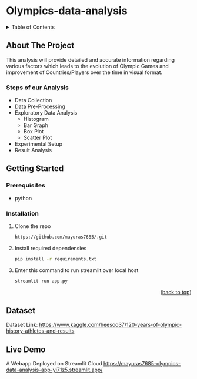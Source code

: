 # Olympics-data-analysis

<!-- TABLE OF CONTENTS -->
<details>
  <summary>Table of Contents</summary>
  <ol>
    <li>
      <a href="#about-the-project">About The Project</a>
      <ul>
        <li><a href="#stepsofouranalysis">Steps of our Analysis</a></li>
      </ul>
    </li>
    <li>
      <a href="#getting-started">Getting Started</a>
      <ul>
        <li><a href="#prerequisites">Prerequisites</a></li>
        <li><a href="#installation">Installation</a></li>
      </ul>
    </li>
    <li><a href="#dataset">Dataset</a></li>
     <li><a href="#livedemo">Live Demo</a></li>
  </ol>
</details>


<!-- ABOUT THE PROJECT -->
## About The Project
This analysis will provide detailed and accurate information regarding various factors
which leads to the evolution of Olympic Games and improvement of Countries/Players over
the time in visual format.


### Steps of our Analysis
* Data Collection
* Data Pre-Processing
* Exploratory Data Analysis
  * Histogram
  * Bar Graph
  * Box Plot
  * Scatter Plot
* Experimental Setup
* Result Analysis


<!-- GETTING STARTED -->
## Getting Started


### Prerequisites

* python

### Installation

1. Clone the repo
   ```sh
   https://github.com/mayuras7685/.git
   ```
2. Install required dependensies
   ```sh
   pip install -r requirements.txt
   ```
3. Enter this command to run streamlit over local host
   ```sh
   streamlit run app.py
   ```

<p align="right">(<a href="#top">back to top</a>)</p>


## Dataset

Dataset Link: https://www.kaggle.com/heesoo37/120-years-of-olympic-history-athletes-and-results

## Live Demo
A Webapp Deployed on Streamlit Cloud
https://mayuras7685-olympics-data-analysis-app-yi71z5.streamlit.app/
